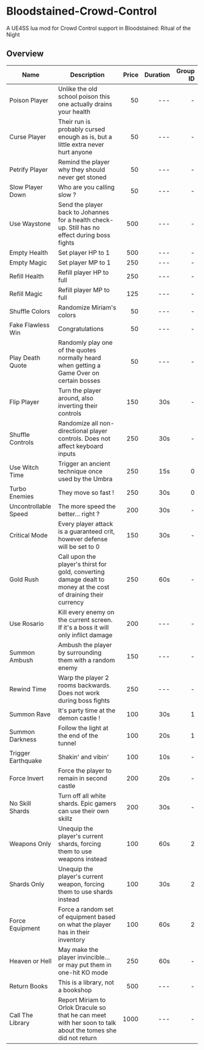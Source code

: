# Bloodstained-Crowd-Control
A UE4SS lua mod for Crowd Control support in Bloodstained: Ritual of the Night

## Overview

| Name                 | Description                                                                                                       | Price | Duration | Group ID |
| -------------------- | ----------------------------------------------------------------------------------------------------------------- | ----: | -------: | -------: |
| Poison Player        | Unlike the old school poison this one actually drains your health                                                 | 50    | ---      | -        |
| Curse Player         | Their run is probably cursed enough as is, but a little extra never hurt anyone                                   | 50    | ---      | -        |
| Petrify Player       | Remind the player why they should never get stoned                                                                | 50    | ---      | -        |
| Slow Player Down     | Who are you calling slow ?                                                                                        | 50    | ---      | -        |
| Use Waystone         | Send the player back to Johannes for a health check-up. Still has no effect during boss fights                    | 500   | ---      | -        |
| Empty Health         | Set player HP to 1                                                                                                | 500   | ---      | -        |
| Empty Magic          | Set player MP to 1                                                                                                | 250   | ---      | -        |
| Refill Health        | Refill player HP to full                                                                                          | 250   | ---      | -        |
| Refill Magic         | Refill player MP to full                                                                                          | 125   | ---      | -        |
| Shuffle Colors       | Randomize Miriam's colors                                                                                         | 50    | ---      | -        |
| Fake Flawless Win    | Congratulations                                                                                                   | 50    | ---      | -        |
| Play Death Quote     | Randomly play one of the quotes normally heard when getting a Game Over on certain bosses                         | 50    | ---      | -        |
| Flip Player          | Turn the player around, also inverting their controls                                                             | 150   | 30s      | -        |
| Shuffle Controls     | Randomize all non-directional player controls. Does not affect keyboard inputs                                    | 250   | 30s      | -        |
| Use Witch Time       | Trigger an ancient technique once used by the Umbra                                                               | 250   | 15s      | 0        |
| Turbo Enemies        | They move so fast !                                                                                               | 250   | 30s      | 0        |
| Uncontrollable Speed | The more speed the better… right ?                                                                                | 200   | 30s      | -        |
| Critical Mode        | Every player attack is a guaranteed crit, however defense will be set to 0                                        | 150   | 30s      | -        |
| Gold Rush            | Call upon the player's thirst for gold, converting damage dealt to money at the cost of draining their currency   | 250   | 60s      | -        |
| Use Rosario          | Kill every enemy on the current screen. If it's a boss it will only inflict damage                                | 200   | ---      | -        |
| Summon Ambush        | Ambush the player by surrounding them with a random enemy                                                         | 150   | ---      | -        |
| Rewind Time          | Warp the player 2 rooms backwards. Does not work during boss fights                                               | 250   | ---      | -        |
| Summon Rave          | It's party time at the demon castle !                                                                             | 100   | 30s      | 1        |
| Summon Darkness      | Follow the light at the end of the tunnel                                                                         | 100   | 20s      | 1        |
| Trigger Earthquake   | Shakin' and vibin'                                                                                                | 100   | 10s      | -        |
| Force Invert         | Force the player to remain in second castle                                                                       | 200   | 20s      | -        |
| No Skill Shards      | Turn off all white shards. Epic gamers can use their own skillz                                                   | 200   | 30s      | -        |
| Weapons Only         | Unequip the player's current shards, forcing them to use weapons instead                                          | 100   | 60s      | 2        |
| Shards Only          | Unequip the player's current weapon, forcing them to use shards instead                                           | 100   | 30s      | 2        |
| Force Equipment      | Force a random set of equipment based on what the player has in their inventory                                   | 100   | 60s      | 2        |
| Heaven or Hell       | May make the player invincible… or may put them in one-hit KO mode                                                | 250   | 60s      | -        |
| Return Books         | This is a library, not a bookshop                                                                                 | 500   | ---      | -        |
| Call The Library     | Report Miriam to Orlok Dracule so that he can meet with her soon to talk about the tomes she did not return       | 1000  | ---      | -        |
